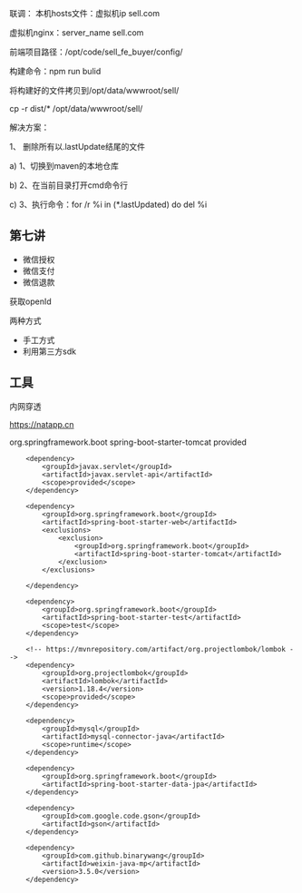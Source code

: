 联调：
本机hosts文件：虚拟机ip sell.com

虚拟机nginx：server_name  sell.com


前端项目路径：/opt/code/sell_fe_buyer/config/

构建命令：npm run bulid 

将构建好的文件拷贝到/opt/data/wwwroot/sell/

cp -r dist/* /opt/data/wwwroot/sell/

解决方案：

1、 删除所有以.lastUpdate结尾的文件

a) 1、切换到maven的本地仓库

b) 2、在当前目录打开cmd命令行

c) 3、执行命令：for /r %i in (*.lastUpdated) do del %i


## 第七讲

- 微信授权
- 微信支付
- 微信退款


获取openId

两种方式
- 手工方式
- 利用第三方sdk



## 工具

内网穿透

https://natapp.cn


   <dependency>
            <groupId>org.springframework.boot</groupId>
            <artifactId>spring-boot-starter-tomcat</artifactId>
            <scope>provided</scope>
        </dependency>



        <dependency>
            <groupId>javax.servlet</groupId>
            <artifactId>javax.servlet-api</artifactId>
            <scope>provided</scope>
        </dependency>

        <dependency>
            <groupId>org.springframework.boot</groupId>
            <artifactId>spring-boot-starter-web</artifactId>
            <exclusions>
                <exclusion>
                    <groupId>org.springframework.boot</groupId>
                    <artifactId>spring-boot-starter-tomcat</artifactId>
                </exclusion>
            </exclusions>

        </dependency>

        <dependency>
            <groupId>org.springframework.boot</groupId>
            <artifactId>spring-boot-starter-test</artifactId>
            <scope>test</scope>
        </dependency>

        <!-- https://mvnrepository.com/artifact/org.projectlombok/lombok -->
        <dependency>
            <groupId>org.projectlombok</groupId>
            <artifactId>lombok</artifactId>
            <version>1.18.4</version>
            <scope>provided</scope>
        </dependency>

        <dependency>
            <groupId>mysql</groupId>
            <artifactId>mysql-connector-java</artifactId>
            <scope>runtime</scope>
        </dependency>

        <dependency>
            <groupId>org.springframework.boot</groupId>
            <artifactId>spring-boot-starter-data-jpa</artifactId>
        </dependency>

        <dependency>
            <groupId>com.google.code.gson</groupId>
            <artifactId>gson</artifactId>
        </dependency>

        <dependency>
            <groupId>com.github.binarywang</groupId>
            <artifactId>weixin-java-mp</artifactId>
            <version>3.5.0</version>
        </dependency>


